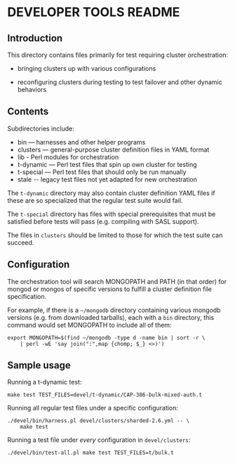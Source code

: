 DEVELOPER TOOLS README
======================

Introduction
------------

This directory contains files primarily for test requiring cluster
orchestration:

* bringing clusters up with various configurations

* reconfiguring clusters during testing to test failover
  and other dynamic behaviors

Contents
--------

Subdirectories include:

* bin — harnesses and other helper programs
* clusters — general-purpose cluster definition files in YAML format
* lib - Perl modules for orchestration
* t-dynamic — Perl test files that spin up own cluster for testing
* t-special — Perl test files that should only be run manually
* stale -- legacy test files not yet adapted for new orchestration

The `t-dynamic` directory may also contain cluster definition YAML files
if these are so specialized that the regular test suite would fail.

The `t-special` directory has files with special prerequisites that must
be satisfied before tests will pass (e.g. compiling with SASL support).

The files in `clusters` should be limited to those for which the
test suite can succeed.

Configuration
-------------

The orchestration tool will search MONGOPATH and PATH (in that order) for
mongod or mongos of specific versions to fulfill a cluster definition
file specification.

For example, if there is a `~/mongodb` directory containing various mongodb
versions (e.g. from downloaded tarballs), each with a `bin` directory, this
command would set MONGOPATH to include all of them:

    export MONGOPATH=$(find ~/mongodb -type d -name bin | sort -r \
        | perl -wE 'say join(":",map {chomp; $_} <>)')

Sample usage
------------

Running a t-dynamic test:

    make test TEST_FILES=devel/t-dynamic/CAP-386-bulk-mixed-auth.t

Running all regular test files under a specific configuration:

    ./devel/bin/harness.pl devel/clusters/sharded-2.6.yml -- \
        make test 

Running a test file under *every* configuration in `devel/clusters`:

    ./devel/bin/test-all.pl make test TEST_FILES=t/bulk.t
